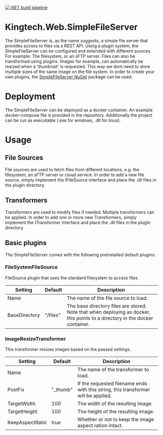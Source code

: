 [![.NET build pipeline](https://github.com/KingTechNL/KingTech.Web.SimpleFileServer/actions/workflows/dotnet_build.yml/badge.svg)](https://github.com/KingTechNL/KingTech.Web.SimpleFileServer/actions/workflows/dotnet_build.yml)

# Kingtech.Web.SimpleFileServer

The SimpleFileServer is, as the name suggests, a simple file server that provides access to files via a REST API.
Using a plugin system, the SimpleFileServer can be configured and extended with different sources. For example: The filesystem, or an sFTP server.
Files can also be transformed using plugins. Images for example, can automatically be resized when a 'thumbnail' is requested. This way we dont need to store multiple sizes of the same image on the file system. In order to create your own plugins, the [SimpleFileServer NuGet](https://www.nuget.org/packages/KingTech.Web.SimpleFileServer.Abstract/) package can be used.

# Deployment
The SimpleFileServer can be deployed as a docker container. An example docker-compose file is provided in the repository.
Additionally the project can be run as executable (.exe for windows, .dll for linux).


# Usage

## File Sources
File sources are used to fetch files from different locations, e.g. the filesystem, an sFTP server or cloud service. In order to add a new file source, simply implement the IFileSource interface and place the .dll files in the plugin directory.

## Transformers
Transformers are used to modify files if needed. Multiple transformers can be applied. In order to add one or more new Transformers, simply implement the ITransformer interface and place the .dll files in the plugin directory.

## Basic plugins
The SimpleFileServer comes with the following preinstalled default plugins:

### FileSystemFileSource
FileSource plugin that uses the standard filesystem to access files. 

| Setting | Default | Description |
| -- | -- | -- |
| Name | | The name of the file source to load. |
| BaseDirectory | "/files" | The base directory files are stored. Note that when deploying as docker, this points to a directory in the docker container. |

### ImageResizeTransformer
This transformer resizes images based on the passed settings.

| Setting | Default | Description |
| -- | -- | -- |
| Name | | The name of the transformer to load. |
| PostFix | "_thumb" | If the requested filename ends with this string, this transformer will be applied. |
| TargetWidth | 100 | The width of the resulting image. |
| TargetHeight | 100 | The height of the resulting image. |
| KeepAspectRatio | true | Whether or not to keep the image aspect ration intact. |